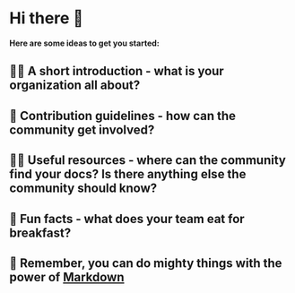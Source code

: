 # Hi there 👋

**Here are some ideas to get you started:**

## 🙋‍♀️ A short introduction - what is your organization all about?
## 🌈 Contribution guidelines - how can the community get involved?
## 👩‍💻 Useful resources - where can the community find your docs? Is there anything else the community should know?
## 🍿 Fun facts - what does your team eat for breakfast?
## 🧙 Remember, you can do mighty things with the power of [Markdown](https://docs.github.com/github/writing-on-github/getting-started-with-writing-and-formatting-on-github/basic-writing-and-formatting-syntax)

